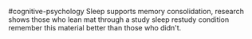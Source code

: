 #cognitive-psychology 
Sleep supports memory consolidation, research shows those who lean mat through a study sleep restudy condition remember this material better than those who didn't.